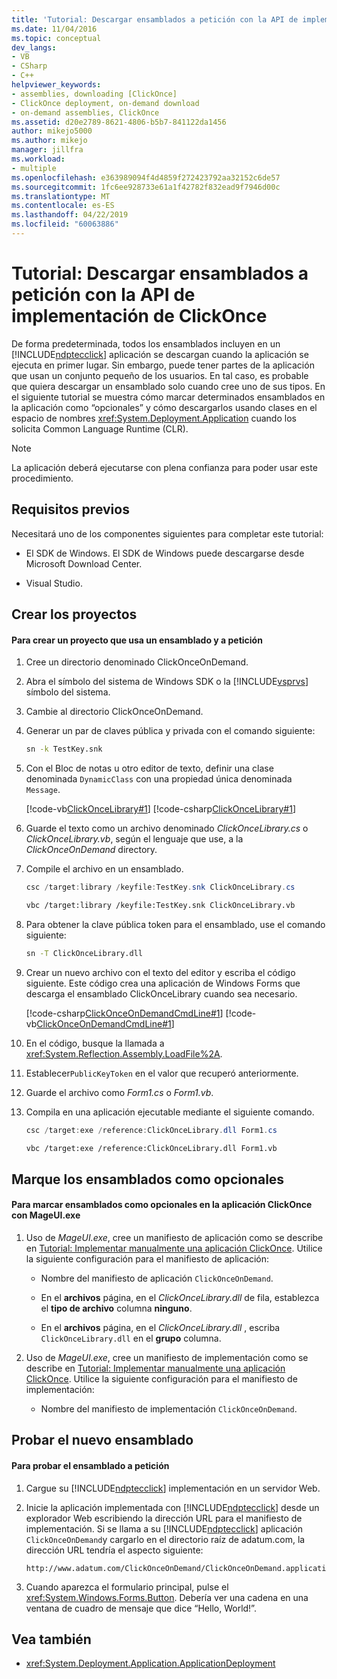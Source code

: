 ```yaml
---
title: 'Tutorial: Descargar ensamblados a petición con la API de implementación ClickOnce | Documentos de Microsoft'
ms.date: 11/04/2016
ms.topic: conceptual
dev_langs:
- VB
- CSharp
- C++
helpviewer_keywords:
- assemblies, downloading [ClickOnce]
- ClickOnce deployment, on-demand download
- on-demand assemblies, ClickOnce
ms.assetid: d20e2789-8621-4806-b5b7-841122da1456
author: mikejo5000
ms.author: mikejo
manager: jillfra
ms.workload:
- multiple
ms.openlocfilehash: e363989094f4d4859f272423792aa32152c6de57
ms.sourcegitcommit: 1fc6ee928733e61a1f42782f832ead9f7946d00c
ms.translationtype: MT
ms.contentlocale: es-ES
ms.lasthandoff: 04/22/2019
ms.locfileid: "60063886"
---
```

# <a name="walkthrough-download-assemblies-on-demand-with-the-clickonce-deployment-api"></a>Tutorial: Descargar ensamblados a petición con la API de implementación de ClickOnce
De forma predeterminada, todos los ensamblados incluyen en un [!INCLUDE[ndptecclick](../deployment/includes/ndptecclick_md.md)] aplicación se descargan cuando la aplicación se ejecuta en primer lugar. Sin embargo, puede tener partes de la aplicación que usan un conjunto pequeño de los usuarios. En tal caso, es probable que quiera descargar un ensamblado solo cuando cree uno de sus tipos. En el siguiente tutorial se muestra cómo marcar determinados ensamblados en la aplicación como “opcionales” y cómo descargarlos usando clases en el espacio de nombres <xref:System.Deployment.Application> cuando los solicita Common Language Runtime (CLR).

> [!NOTE]
>  La aplicación deberá ejecutarse con plena confianza para poder usar este procedimiento.

## <a name="prerequisites"></a>Requisitos previos
 Necesitará uno de los componentes siguientes para completar este tutorial:

- El SDK de Windows. El SDK de Windows puede descargarse desde Microsoft Download Center.

- Visual Studio.

## <a name="create-the-projects"></a>Crear los proyectos

#### <a name="to-create-a-project-that-uses-an-on-demand-assembly"></a>Para crear un proyecto que usa un ensamblado y a petición

1. Cree un directorio denominado ClickOnceOnDemand.

2. Abra el símbolo del sistema de Windows SDK o la [!INCLUDE[vsprvs](../code-quality/includes/vsprvs_md.md)] símbolo del sistema.

3. Cambie al directorio ClickOnceOnDemand.

4. Generar un par de claves pública y privada con el comando siguiente:

   ```cmd
   sn -k TestKey.snk
   ```

5. Con el Bloc de notas u otro editor de texto, definir una clase denominada `DynamicClass` con una propiedad única denominada `Message`.

    [!code-vb[ClickOnceLibrary#1](../deployment/codesnippet/VisualBasic/walkthrough-downloading-assemblies-on-demand-with-the-clickonce-deployment-api_1.vb)]
    [!code-csharp[ClickOnceLibrary#1](../deployment/codesnippet/CSharp/walkthrough-downloading-assemblies-on-demand-with-the-clickonce-deployment-api_1.cs)]

6. Guarde el texto como un archivo denominado *ClickOnceLibrary.cs* o *ClickOnceLibrary.vb*, según el lenguaje que use, a la *ClickOnceOnDemand* directory.

7. Compile el archivo en un ensamblado.

   ```csharp
   csc /target:library /keyfile:TestKey.snk ClickOnceLibrary.cs
   ```

   ```vb
   vbc /target:library /keyfile:TestKey.snk ClickOnceLibrary.vb
   ```

8. Para obtener la clave pública token para el ensamblado, use el comando siguiente:

   ```cmd
   sn -T ClickOnceLibrary.dll
   ```

9. Crear un nuevo archivo con el texto del editor y escriba el código siguiente. Este código crea una aplicación de Windows Forms que descarga el ensamblado ClickOnceLibrary cuando sea necesario.

     [!code-csharp[ClickOnceOnDemandCmdLine#1](../deployment/codesnippet/CSharp/walkthrough-downloading-assemblies-on-demand-with-the-clickonce-deployment-api_2.cs)]
     [!code-vb[ClickOnceOnDemandCmdLine#1](../deployment/codesnippet/VisualBasic/walkthrough-downloading-assemblies-on-demand-with-the-clickonce-deployment-api_2.vb)]

10. En el código, busque la llamada a <xref:System.Reflection.Assembly.LoadFile%2A>.

11. Establecer`PublicKeyToken` en el valor que recuperó anteriormente.

12. Guarde el archivo como *Form1.cs* o *Form1.vb*.

13. Compila en una aplicación ejecutable mediante el siguiente comando.

    ```csharp
    csc /target:exe /reference:ClickOnceLibrary.dll Form1.cs
    ```

    ```vb
    vbc /target:exe /reference:ClickOnceLibrary.dll Form1.vb
    ```

## <a name="mark-assemblies-as-optional"></a>Marque los ensamblados como opcionales

#### <a name="to-mark-assemblies-as-optional-in-your-clickonce-application-by-using-mageuiexe"></a>Para marcar ensamblados como opcionales en la aplicación ClickOnce con MageUI.exe

1. Uso de *MageUI.exe*, cree un manifiesto de aplicación como se describe en [Tutorial: Implementar manualmente una aplicación ClickOnce](../deployment/walkthrough-manually-deploying-a-clickonce-application.md). Utilice la siguiente configuración para el manifiesto de aplicación:

    - Nombre del manifiesto de aplicación `ClickOnceOnDemand`.

    - En el **archivos** página, en el *ClickOnceLibrary.dll* de fila, establezca el **tipo de archivo** columna **ninguno**.

    - En el **archivos** página, en el *ClickOnceLibrary.dll* , escriba `ClickOnceLibrary.dll` en el **grupo** columna.

2. Uso de *MageUI.exe*, cree un manifiesto de implementación como se describe en [Tutorial: Implementar manualmente una aplicación ClickOnce](../deployment/walkthrough-manually-deploying-a-clickonce-application.md). Utilice la siguiente configuración para el manifiesto de implementación:

    - Nombre del manifiesto de implementación `ClickOnceOnDemand`.

## <a name="testing-the-new-assembly"></a>Probar el nuevo ensamblado

#### <a name="to-test-your-on-demand-assembly"></a>Para probar el ensamblado a petición

1. Cargue su [!INCLUDE[ndptecclick](../deployment/includes/ndptecclick_md.md)] implementación en un servidor Web.

2. Inicie la aplicación implementada con [!INCLUDE[ndptecclick](../deployment/includes/ndptecclick_md.md)] desde un explorador Web escribiendo la dirección URL para el manifiesto de implementación. Si se llama a su [!INCLUDE[ndptecclick](../deployment/includes/ndptecclick_md.md)] aplicación `ClickOnceOnDemand`y cargarlo en el directorio raíz de adatum.com, la dirección URL tendría el aspecto siguiente:

   ```
   http://www.adatum.com/ClickOnceOnDemand/ClickOnceOnDemand.application
   ```

3. Cuando aparezca el formulario principal, pulse el <xref:System.Windows.Forms.Button>. Debería ver una cadena en una ventana de cuadro de mensaje que dice “Hello, World!”.

## <a name="see-also"></a>Vea también
- <xref:System.Deployment.Application.ApplicationDeployment>